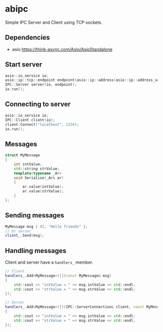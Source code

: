 # abipc

Simple IPC Server and Client using TCP sockets.

## Dependencies

* asio https://think-async.com/Asio/AsioStandalone

## Start server

~~~cpp
asio::io_service io;
asio::ip::tcp::endpoint endpoint(asio::ip::address(asio::ip::address_v4(ip)), 1234);
IPC::Server server(io, endpoint);
io.run();
~~~

## Connecting to server

~~~cpp
asio::io_service io;
IPC::Client client(io);
client.Connect("localhost", 1234);
io.run();
~~~

## Messages

~~~cpp
struct MyMessage
{
    int intValue;
    std::string strValue;
    template<typename _Ar>
    void Serialize(_Ar& ar)
    {
        ar.value(intValue);
        ar.value(strValue);
    }
};
~~~

## Sending messages

~~~cpp
MyMessage msg { 42, "Hello friends" };
// Or server
client_.Send(msg);
~~~

## Handling messages

Client and server have a `handlers_` member.

~~~cpp
// Client
handlers_.Add<MyMessage>([](const MyMessage& msg)
{
    std::cout << "intValue = " << msg.intValue << std::endl;
    std::cout << "strValue = " << msg.strValue << std::endl;
});

// Server
handlers_.Add<MyMessage>([](IPC::ServerConnection& client, const MyMessage& msg)
{
    std::cout << "intValue = " << msg.intValue << std::endl;
    std::cout << "strValue = " << msg.strValue << std::endl;
});
~~~
